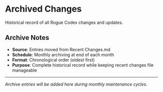 # Archived Changes

Historical record of all Rogue Codex changes and updates.

## Archive Notes
- **Source**: Entries moved from Recent Changes.md
- **Schedule**: Monthly archiving at end of each month
- **Format**: Chronological order (oldest first)
- **Purpose**: Complete historical record while keeping recent changes file manageable

---

*Archive entries will be added here during monthly maintenance cycles.*